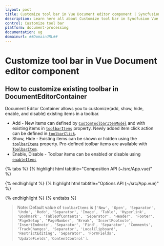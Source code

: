 ```yaml
---
layout: post
title: Customize tool bar in Vue Document editor component | Syncfusion
description: Learn here all about Customize tool bar in Syncfusion Vue Document editor component of Syncfusion Essential JS 2 and more.
control: Customize tool bar 
platform: document-processing
documentation: ug
domainurl: ##DomainURL##
---
```


# Customize tool bar in Vue Document editor component

## How to customize existing toolbar in DocumentEditorContainer

Document Editor Container allows you to customize(add, show, hide, enable, and disable) existing items in a toolbar.

* Add - New items can defined by [`CustomToolbarItemModel`](https://ej2.syncfusion.com/vue/documentation/api/document-editor/customToolbarItemModel/) and with existing items in [`toolbarItems`](https://ej2.syncfusion.com/vue/documentation/api/document-editor-container/#toolbaritems) property. Newly added item click action can be defined in [`toolbarClick`](https://ej2.syncfusion.com/vue/documentation/api/toolbar/clickEventArgs/).
* Show, Hide - Existing items can be shown or hidden using the [`toolbarItems`](https://ej2.syncfusion.com/vue/documentation/api/document-editor-container/#toolbaritems) property. Pre-defined toolbar items are available with [`ToolbarItem`](https://ej2.syncfusion.com/vue/documentation/api/document-editor/toolbarItem/).
* Enable, Disable -  Toolbar items can be enabled or disable using [`enableItems`](https://ej2.syncfusion.com/vue/documentation/api/document-editor-container/toolbar/#enableItems)

{% tabs %}
{% highlight html tabtitle="Composition API (~/src/App.vue)" %}

<template>
  <div id="app">
    <ejs-documenteditorcontainer ref="container" :toolbarItems='items' v-bind:toolbarClick='onToolbarClick'
      :enableToolbar='true'> </ejs-documenteditorcontainer>
  </div>
</template>

<script setup>
import { DocumentEditorContainerComponent as EjsDocumenteditorcontainer, Toolbar } from '@syncfusion/ej2-vue-documenteditor';
import { provide, ref } from 'vue';

const container = ref(null);
const onWrapText = function (text) {
  let content = '';
    const index = text.lastIndexOf(' ');
    if (index !== -1) {
        content = text.slice(0, index) + "<div class='e-de-text-wrap'>" + text.slice(index + 1) + "<div>";
    } else {
        content = text;
    }

    return content;
}
const items = [
  {
    prefixIcon: "e-de-ctnr-lock",
    tooltipText: "Disable Image",
    text: onWrapText("Disable Image"),
    id: "Custom"
  },
  'Undo', 'Redo', 'Separator', 'Image', 'Table', 'Hyperlink', 'Bookmark', 'TableOfContents', 'Separator', 'Header', 'Footer', 'PageSetup', 'PageNumber', 'Break', 'InsertFootnote', 'InsertEndnote', 'Separator', 'Find', 'Separator', 'Comments', 'TrackChanges', 'Separator', 'LocalClipboard', 'RestrictEditing', 'Separator', 'FormFields', 'UpdateFields','ContentControl']

provide('DocumentEditorContainer', [Toolbar]);

const onToolbarClick = function (args) {
  switch (args.item.id) {
    case 'Custom':
      //Disable image toolbar item.
      container.value.ej2Instances.toolbar.enableItems(4, false);
      break;
  }
}
</script>

{% endhighlight %}
{% highlight html tabtitle="Options API (~/src/App.vue)" %}

<template>
  <div id="app">
    <ejs-documenteditorcontainer
      ref="container"
      :toolbarItems="items"
      v-bind:toolbarClick="onToolbarClick"
      :enableToolbar="true"
    >
    </ejs-documenteditorcontainer>
  </div>
</template>

<script>
import {
  DocumentEditorContainerComponent,
  Toolbar,
} from '@syncfusion/ej2-vue-documenteditor';

export default {
  components: {
    'ejs-documenteditorcontainer': DocumentEditorContainerComponent,
  },
  data() {
    return {
      items: this.getToolbarItems(),
    };
  },
  provide: {
    DocumentEditorContainer: [Toolbar],
  },
  methods: {
    onToolbarClick: function (args) {
      switch (args.item.id) {
        case 'Custom':
          //Disable image toolbar item.
          this.$refs.container.ej2Instances.toolbar.enableItems(4, false);
          break;
      }
    },
    onWrapText: function (text) {
      let content = '';
      const index = text.lastIndexOf(' ');

      if (index !== -1) {
        content =
          text.slice(0, index) +
          "<div class='e-de-text-wrap'>" +
          text.slice(index + 1) +
          '</div>';
      } else {
        content = text;
      }

      return content;
    },
    getToolbarItems: function () {
      return [
        {
          prefixIcon: 'e-de-ctnr-lock',
          tooltipText: 'Disable Image',
          text: this.onWrapText('Disable Image'),
          id: 'Custom',
        },
        'Undo',
        'Redo',
        'Separator',
        'Image',
        'Table',
        'Hyperlink',
        'Bookmark',
        'TableOfContents',
        'Separator',
        'Header',
        'Footer',
        'PageSetup',
        'PageNumber',
        'Break',
        'InsertFootnote',
        'InsertEndnote',
        'Separator',
        'Find',
        'Separator',
        'Comments',
        'TrackChanges',
        'Separator',
        'LocalClipboard',
        'RestrictEditing',
        'Separator',
        'FormFields',
        'UpdateFields',
        'ContentControl',
      ];
    },
  },
};
</script>

{% endhighlight %}
{% endtabs %}

>Note: Default value of `toolbarItems` is `['New', 'Open', 'Separator', 'Undo', 'Redo', 'Separator', 'Image', 'Table', 'Hyperlink', 'Bookmark', 'TableOfContents', 'Separator', 'Header', 'Footer', 'PageSetup', 'PageNumber', 'Break', 'InsertFootnote', 'InsertEndnote', 'Separator', 'Find', 'Separator', 'Comments', 'TrackChanges', 'Separator', 'LocalClipboard', 'RestrictEditing', 'Separator', 'FormFields', 'UpdateFields','ContentControl']`.